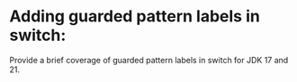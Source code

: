 # Adding guarded pattern labels in switch:
Provide a brief coverage of guarded pattern labels in switch for JDK 17 and 21.